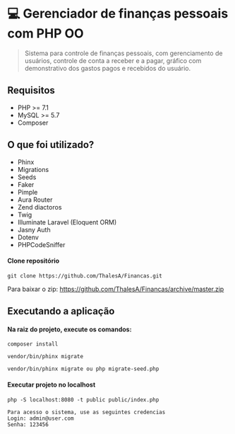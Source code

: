 # 💻 Gerenciador de finanças pessoais com PHP OO
>Sistema para controle de finanças pessoais, com gerenciamento de usuários,
>controle de conta a receber e a pagar, gráfico com demonstrativo dos gastos
>pagos e recebidos do usuário.

## Requisitos

 - PHP >= 7.1
 - MySQL >= 5.7
 - Composer

 ## O que foi utilizado?

 - Phinx
 - Migrations
 - Seeds
 - Faker
 - Pimple
 - Aura Router
 - Zend diactoros
 - Twig
 - Illuminate Laravel (Eloquent ORM)
 - Jasny Auth
 - Dotenv
 - PHPCodeSniffer

 #### Clone repositório
````
git clone https://github.com/ThalesA/Financas.git
````
Para baixar o zip: https://github.com/ThalesA/Financas/archive/master.zip

## Executando a aplicação

#### Na raiz do projeto, execute os comandos:
````
composer install
````
````
vendor/bin/phinx migrate
````
````
vendor/bin/phinx migrate ou php migrate-seed.php
````
#### Executar projeto no localhost
````
php -S localhost:8080 -t public public/index.php
````
````
Para acesso o sistema, use as seguintes credencias
Login: admin@user.com
Senha: 123456
````
